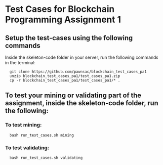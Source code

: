 # Test Cases for Blockchain Programming Assignment 1

## Setup the test-cases using the following commands

Inside the skeleton-code folder in your server, run the following commands in the terminal:

      git clone https://github.com/pawnsac/blockchain_test_cases_pa1
      unzip blockchain_test_cases_pa1/test_cases_pa1.zip
      cp -r blockchain_test_cases_pa1/test_cases_pa1/* .
      
## To test your mining or validating part of the assignment, inside the skeleton-code folder, run the following:

### To test mining:
      bash run_test_cases.sh mining
### To test validating:

      bash run_test_cases.sh validating 
